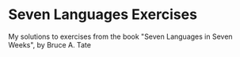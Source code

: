 # Seven Languages Exercises

My solutions to exercises from the book "Seven Languages in Seven Weeks", by Bruce A. Tate
